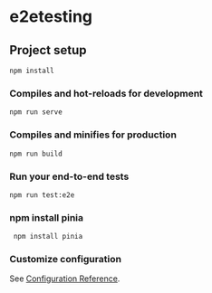 # e2etesting

## Project setup
```
npm install
```

### Compiles and hot-reloads for development
```
npm run serve
```

### Compiles and minifies for production
```
npm run build
```

### Run your end-to-end tests
```
npm run test:e2e
```

### npm install pinia
```
 npm install pinia
```

### Customize configuration
See [Configuration Reference](https://cli.vuejs.org/config/).
